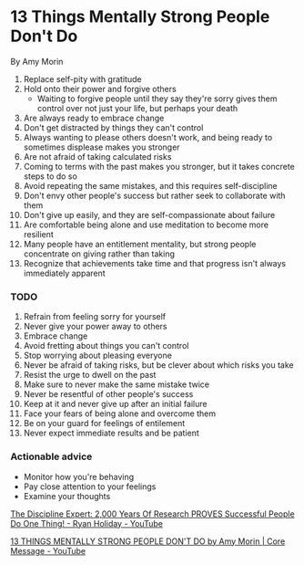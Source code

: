 # 13 Things Mentally Strong People Don't Do

By Amy Morin

1. Replace self-pity with gratitude
2. Hold onto their power and forgive others
    - Waiting to forgive people until they say they're sorry gives them control over not just your life, but perhaps your death
3. Are always ready to embrace change
4. Don't get distracted by things they can't control
5. Always wanting to please others doesn't work, and being ready to sometimes displease makes you stronger
6. Are not afraid of taking calculated risks
7. Coming to terms with the past makes you stronger, but it takes concrete steps to do so
8. Avoid repeating the same mistakes, and this requires self-discipline
9. Don't envy other people's success but rather seek to collaborate with them
10. Don't give up easily, and they are self-compassionate about failure
11. Are comfortable being alone and use meditation to become more resilient
12. Many people have an entitlement mentality, but strong people concentrate on giving rather than taking
13. Recognize that achievements take time and that progress isn't always immediately apparent

### TODO

1. Refrain from feeling sorry for yourself
2. Never give your power away to others
3. Embrace change
4. Avoid fretting about things you can't control
5. Stop worrying about pleasing everyone
6. Never be afraid of taking risks, but be clever about which risks you take
7. Resist the urge to dwell on the past
8. Make sure to never make the same mistake twice
9. Never be resentful of other people's success
10. Keep at it and never give up after an initial failure
11. Face your fears of being alone and overcome them
12. Be on your guard for feelings of entilement
13. Never expect immediate results and be patient

### Actionable advice

- Monitor how you're behaving
- Pay close attention to your feelings
- Examine your thoughts

[The Discipline Expert: 2,000 Years Of Research PROVES Successful People Do One Thing! - Ryan Holiday - YouTube](https://www.youtube.com/watch?v=PafvhTSC4yE)

[13 THINGS MENTALLY STRONG PEOPLE DON'T DO by Amy Morin | Core Message - YouTube](https://www.youtube.com/watch?v=_SzvtJMrXx0)
